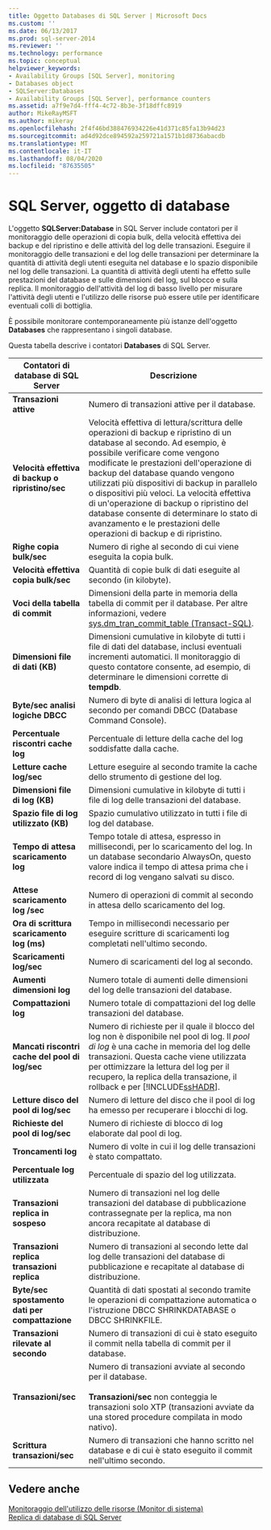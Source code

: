 ```yaml
---
title: Oggetto Databases di SQL Server | Microsoft Docs
ms.custom: ''
ms.date: 06/13/2017
ms.prod: sql-server-2014
ms.reviewer: ''
ms.technology: performance
ms.topic: conceptual
helpviewer_keywords:
- Availability Groups [SQL Server], monitoring
- Databases object
- SQLServer:Databases
- Availability Groups [SQL Server], performance counters
ms.assetid: a7f9e7d4-fff4-4c72-8b3e-3f18dffc8919
author: MikeRayMSFT
ms.author: mikeray
ms.openlocfilehash: 2f4f46bd388476934226e41d371c85fa13b94d23
ms.sourcegitcommit: ad4d92dce894592a259721a1571b1d8736abacdb
ms.translationtype: MT
ms.contentlocale: it-IT
ms.lasthandoff: 08/04/2020
ms.locfileid: "87635505"
---
```

# <a name="sql-server-databases-object"></a>SQL Server, oggetto di database
  L'oggetto **SQLServer:Database** in SQL Server include contatori per il monitoraggio delle operazioni di copia bulk, della velocità effettiva dei backup e del ripristino e delle attività del log delle transazioni. Eseguire il monitoraggio delle transazioni e del log delle transazioni per determinare la quantità di attività degli utenti eseguita nel database e lo spazio disponibile nel log delle transazioni. La quantità di attività degli utenti ha effetto sulle prestazioni del database e sulle dimensioni del log, sul blocco e sulla replica. Il monitoraggio dell'attività del log di basso livello per misurare l'attività degli utenti e l'utilizzo delle risorse può essere utile per identificare eventuali colli di bottiglia.  
  
 È possibile monitorare contemporaneamente più istanze dell'oggetto **Databases** che rappresentano i singoli database.  
  
 Questa tabella descrive i contatori **Databases** di SQL Server.  
  
|Contatori di database di SQL Server|Descrizione|  
|-----------------------------------|-----------------|  
|**Transazioni attive**|Numero di transazioni attive per il database.|  
|**Velocità effettiva di backup o ripristino/sec**|Velocità effettiva di lettura/scrittura delle operazioni di backup e ripristino di un database al secondo. Ad esempio, è possibile verificare come vengono modificate le prestazioni dell'operazione di backup del database quando vengono utilizzati più dispositivi di backup in parallelo o dispositivi più veloci. La velocità effettiva di un'operazione di backup o ripristino del database consente di determinare lo stato di avanzamento e le prestazioni delle operazioni di backup e di ripristino.|  
|**Righe copia bulk/sec**|Numero di righe al secondo di cui viene eseguita la copia bulk.|  
|**Velocità effettiva copia bulk/sec**|Quantità di copie bulk di dati eseguite al secondo (in kilobyte).|  
|**Voci della tabella di commit**|Dimensioni della parte in memoria della tabella di commit per il database. Per altre informazioni, vedere [sys.dm_tran_commit_table &#40;Transact-SQL&#41;](/sql/relational-databases/system-dynamic-management-views/change-tracking-sys-dm-tran-commit-table).|  
|**Dimensioni file di dati (KB)**|Dimensioni cumulative in kilobyte di tutti i file di dati del database, inclusi eventuali incrementi automatici. Il monitoraggio di questo contatore consente, ad esempio, di determinare le dimensioni corrette di **tempdb**.|  
|**Byte/sec analisi logiche DBCC**|Numero di byte di analisi di lettura logica al secondo per comandi DBCC (Database Command Console).|  
|**Percentuale riscontri cache log**|Percentuale di letture della cache del log soddisfatte dalla cache.|  
|**Letture cache log/sec**|Letture eseguire al secondo tramite la cache dello strumento di gestione del log.|  
|**Dimensioni file di log (KB)**|Dimensioni cumulative in kilobyte di tutti i file di log delle transazioni del database.|  
|**Spazio file di log utilizzato (KB)**|Spazio cumulativo utilizzato in tutti i file di log del database.|  
|**Tempo di attesa scaricamento log**|Tempo totale di attesa, espresso in millisecondi, per lo scaricamento del log. In un database secondario AlwaysOn, questo valore indica il tempo di attesa prima che i record di log vengano salvati su disco.|  
|**Attese scaricamento log /sec**|Numero di operazioni di commit al secondo in attesa dello scaricamento del log.|  
|**Ora di scrittura scaricamento log (ms)**|Tempo in millisecondi necessario per eseguire scritture di scaricamenti log completati nell'ultimo secondo.|  
|**Scaricamenti log/sec**|Numero di scaricamenti del log al secondo.|  
|**Aumenti dimensioni log**|Numero totale di aumenti delle dimensioni del log delle transazioni del database.|  
|**Compattazioni log**|Numero totale di compattazioni del log delle transazioni del database.|  
|**Mancati riscontri cache del pool di log/sec**|Numero di richieste per il quale il blocco del log non è disponibile nel pool di log. Il *pool di log* è una cache in memoria del log delle transazioni. Questa cache viene utilizzata per ottimizzare la lettura del log per il recupero, la replica della transazione, il rollback e per [!INCLUDE[ssHADR](../../includes/sshadr-md.md)].|  
|**Letture disco del pool di log/sec**|Numero di letture del disco che il pool di log ha emesso per recuperare i blocchi di log.|  
|**Richieste del pool di log/sec**|Numero di richieste di blocco di log elaborate dal pool di log.|  
|**Troncamenti log**|Numero di volte in cui il log delle transazioni è stato compattato.|  
|**Percentuale log utilizzata**|Percentuale di spazio del log utilizzata.|  
|**Transazioni replica in sospeso**|Numero di transazioni nel log delle transazioni del database di pubblicazione contrassegnate per la replica, ma non ancora recapitate al database di distribuzione.|  
|**Transazioni replica transazioni replica**|Numero di transazioni al secondo lette dal log delle transazioni del database di pubblicazione e recapitate al database di distribuzione.|  
|**Byte/sec spostamento dati per compattazione**|Quantità di dati spostati al secondo tramite le operazioni di compattazione automatica o l'istruzione DBCC SHRINKDATABASE o DBCC SHRINKFILE.|  
|**Transazioni rilevate al secondo**|Numero di transazioni di cui è stato eseguito il commit nella tabella di commit per il database.|  
|**Transazioni/sec**|Numero di transazioni avviate al secondo per il database.<br /><br /> **Transazioni/sec** non conteggia le transazioni solo XTP (transazioni avviate da una stored procedure compilata in modo nativo).|  
|**Scrittura transazioni/sec**|Numero di transazioni che hanno scritto nel database e di cui è stato eseguito il commit nell'ultimo secondo.|  
  
## <a name="see-also"></a>Vedere anche  
 [Monitoraggio dell'utilizzo delle risorse &#40;Monitor di sistema&#41;](monitor-resource-usage-system-monitor.md)   
 [Replica di database di SQL Server](sql-server-database-replica.md)  
  
  
